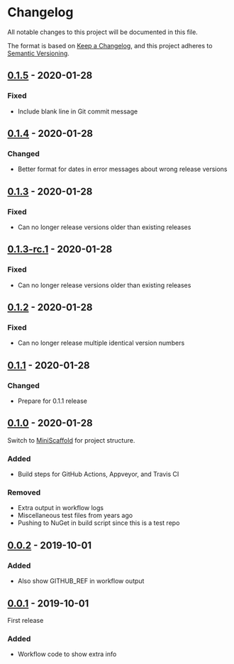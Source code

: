 # Changelog

All notable changes to this project will be documented in this file.

The format is based on [Keep a Changelog](https://keepachangelog.com/en/1.0.0/),
and this project adheres to [Semantic Versioning](https://semver.org/spec/v2.0.0.html).

## [0.1.5] - 2020-01-28

### Fixed
- Include blank line in Git commit message

## [0.1.4] - 2020-01-28

### Changed
- Better format for dates in error messages about wrong release versions

## [0.1.3] - 2020-01-28

### Fixed
- Can no longer release versions older than existing releases

## [0.1.3-rc.1] - 2020-01-28

### Fixed
- Can no longer release versions older than existing releases

## [0.1.2] - 2020-01-28

### Fixed
- Can no longer release multiple identical version numbers

## [0.1.1] - 2020-01-28

### Changed
- Prepare for 0.1.1 release

## [0.1.0] - 2020-01-28

Switch to [MiniScaffold](https://github.com/TheAngryByrd/MiniScaffold) for project structure.

### Added
- Build steps for GitHub Actions, Appveyor, and Travis CI

### Removed
- Extra output in workflow logs
- Miscellaneous test files from years ago
- Pushing to NuGet in build script since this is a test repo

## [0.0.2] - 2019-10-01

### Added
- Also show GITHUB_REF in workflow output

## [0.0.1] - 2019-10-01

First release

### Added
- Workflow code to show extra info

[Unreleased]: https://github.com/rmunn/Testing/compare/v0.1.3...HEAD
[0.0.1]: https://github.com/rmunn/Testing/releases/tag/v0.0.1
[0.0.2]: https://github.com/rmunn/Testing/compare/v0.0.1...v0.0.2
[0.1.0]: https://github.com/rmunn/Testing/compare/v0.0.2...v0.1.0
[0.1.1]: https://github.com/rmunn/Testing/compare/v0.1.0...v0.1.1
[0.1.2]: https://github.com/rmunn/Testing/compare/v0.1.1...v0.1.2
[0.1.3-rc.1]: https://github.com/rmunn/Testing/compare/v0.1.2...v0.1.3-rc.1
[0.1.3]: https://github.com/rmunn/Testing/compare/v0.1.2...v0.1.3
[0.1.4]: https://github.com/rmunn/Testing/compare/v0.1.3...v0.1.4
[0.1.5]: https://github.com/rmunn/Testing/compare/v0.1.4...v0.1.5
